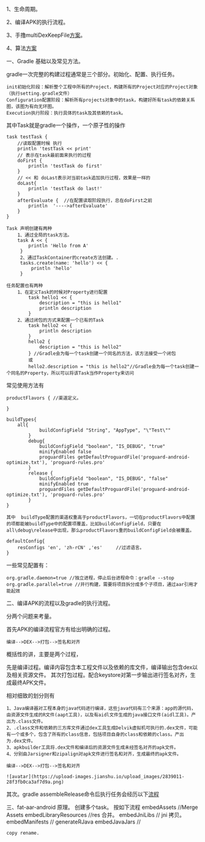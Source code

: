 1、生命周期。

2、编译APK的执行流程。

3、手撸multiDexKeepFile[方案](https://developer.android.com/studio/build/multidex)。

4、算法[方案](https://www.jianshu.com/p/53f6bf6f8d50)


一、Gradle 基础以及常见方法。

gradle一次完整的构建过程通常是三个部分。初始化、配置、执行任务。

    init初始化阶段：解析整个工程中所有的Project，构建所有的Project对应的Project对象（执行setting.gradle文件）
    Configuration配置阶段：解析所有projects对象中的task，构建好所有task的依赖关系图，该图为有向无环图。
    Execution执行阶段：执行具体的task及其依赖的task。
    
其中Task就是gradle一个操作，一个原子性的操作

```
task testTask {
    //读取配置时候 执行
    println 'testTask << print'
    // 表示在task最前面来执行的过程
    doFirst {
        println 'testTask do first'
    }
    // << 和 doLast表示对当前task追加执行过程，效果是一样的
    doLast{
        println 'testTask do last!'
    }
    afterEvaluate {  //在配置读取阶段执行，总在doFirst之前
        println  '---->afterEvaluate'
    }
}

Task 声明创建有两种 
    1、通过全局的task方法。
    task A << {
        println 'Hello from A'
     }
     2、通过TaskContainer的create方法创建。.
     tasks.create(name: 'hello') << {
         println 'hello'
     }
     
任务配置也有两种
    1、在定义Task的时候对Property进行配置
        task hello1 << {
            description = "this is hello1"
            println description
        }
    2、通过闭包的方式来配置一个已有的Task  
        task hello2 << {
            println description
        }
        hello2 {
            description = "this is hello2"
        } //Gradle会为每一个task创建一个同名的方法，该方法接受一个闭包
        或
        hello2.description = "this is hello2"//Gradle会为每一个task创建一个同名的Property，所以可以将该Task当作Property来访问
```

常见使用方法有

    productFlavors { //渠道定义。
        
    }
    
    buildTypes{
        all{
                buildConfigField "String", "AppType", "\"Test\""
            }
            debug{
                buildConfigField "boolean", "IS_DEBUG", "true"
                minifyEnabled false
                proguardFiles getDefaultProguardFile('proguard-android-optimize.txt'), 'proguard-rules.pro'
            }
            release {
                buildConfigField "boolean", "IS_DEBUG", "false"
                minifyEnabled true
                proguardFiles getDefaultProguardFile('proguard-android-optimize.txt'), 'proguard-rules.pro'
            }
    }
    
    其中  buildType配置的渠道权重高于productFlavors，一切在productFlavors中配置的项都能被buildType中的配置项覆盖，比如buildConfigField，只要在all\debug\release中出现，那么productFlavors重的buildConfigField会被覆盖。
    
    defaultConfig{
        resConfigs 'en', 'zh-rCN' ,'es'     //过滤语言。
    }
    
一些常见配置有：
    
    org.gradle.daemon=true //独立进程，停止后台进程命令：gradle --stop
    org.gradle.parallel=true //并行构建，需要将项目拆分成多个子项目，通过aar引用才能起效
    
    
二、编译APK的流程以及gradle的执行流程。

分两个问题来考量。

首先APK的编译流程官方有给出明确的过程。 
    
    编译-->DEX-->打包-->签名和对齐
    
概括性的讲，主要是两个过程，

先是编译过程。编译内容包含本工程文件以及依赖的库文件，编译输出包含dex以及相关资源文件。
其次打包过程。配合keystore对第一步输出进行签名对齐，生成最终APK文件。

相对细致的划分则有
    
    1、Java编译器对工程本身的java代码进行编译，这些java代码有三个来源：app的源代码，由资源文件生成的R文件(aapt工具)，以及有aidl文件生成的java接口文件(aidl工具)。产出为.class文件。
    2、.class文件和依赖的三方库文件通过dex工具生成Delvik虚拟机可执行的.dex文件，可能有一个或多个，包含了所有的class信息，包括项目自身的class和依赖的class。产出为.dex文件。
    3、apkbuilder工具将.dex文件和编译后的资源文件生成未经签名对齐的apk文件。
    4、分别由Jarsigner和zipalign对apk文件进行签名和对齐，生成最终的apk文件。
    
    编译-->DEX-->打包-->签名和对齐
    
    ![avatar](https://upload-images.jianshu.io/upload_images/2839011-28f3fb0ca3af7d9a.png)
    
其次。gradle assembleRelease命令后执行任务会经历以下[流程](https://blog.csdn.net/kylewo/article/details/82632154)


三、fat-aar-android 原理。
    创建多个task。
        按如下流程
        embedAssets             //Merge Assets
        embedLibraryResources   //res   合并。
        embedJniLibs            // jni 拷贝。
        embedManifests          //
        generateRJava
        embedJavaJars           //
        
    copy rename.
        
    
